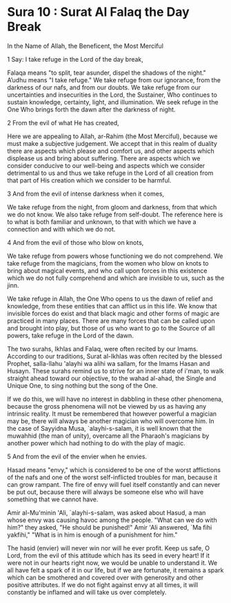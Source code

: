 Sura 10 : Surat Al Falaq the Day Break
======================================

In the Name of Allah, the Beneficent, the Most Merciful

1 Say: I take refuge in the Lord of the day­ break,

Falaqa means "to split, tear asunder, dispel the shad­ows of the
night." A’udhu means "I take refuge." We take refuge from our ignorance,
from the darkness of our nafs, and from our doubts. We take refuge from
our uncertainties and insecuri­ties in the Lord, the Sustainer, Who
continues to sustain knowledge, certainty, light, and illumination. We
seek refuge in the One Who brings forth the dawn after the darkness of
night.

2 From the evil of what He has created,

Here we are appealing to Allah, ar-Rahim (the Most Merciful), because
we must make a subjective judgement. We accept that in this realm of
duality there are aspects which please and com­fort us, and other
aspects which displease us and bring about suffering. There are aspects
which we consider conducive to our well-being and aspects which we
consider detrimental to us and thus we take refuge in the Lord of all
creation from that part of His creation which we consider to be
harmful.

3 And from the evil of intense darkness when it comes,

We take refuge from the night, from gloom and darkness, from that which
we do not know. We also take refuge from self-doubt. The reference here
is to what is both familiar and unknown, to that with which we have a
connection and with which we do not.

4 And from the evil of those who blow on knots,

We take refuge from powers whose functioning we do not com­prehend. We
take refuge from the magicians, from the women who blow on knots to
bring about magical events, and who call upon forces in this existence
which we do not fully comprehend and which are invisible to us, such as
the jinn.

We take refuge in Allah, the One Who opens to us the dawn of re­lief
and knowledge, from these entities that can afflict us in this life. We
know that invisible forces do exist and that black magic and other forms
of magic are practiced in many places. There are many forces that can be
called upon and brought into play, but those of us who want to go to the
Source of all powers, take refuge in the Lord of the dawn.

The two surahs, Ikhlas and Falaq, were often recited by our Imams.
According to our traditions, Surat al-Ikhlas was often recited by the
blessed Prophet, salla-llahu 'alayhi wa alihi wa sallam, for the Imams
Hasan and Husayn. These surahs remind us to strive for an inner state of
i'man, to walk straight ahead toward our objective, to the wahad
al-ahad, the Single and Unique One, to sing nothing but the song of the
One.

If we do this, we will have no interest in dabbling in these other
phenomena, because the gross phenomena will not be viewed by us as
having any intrinsic reality. It must be remembered that however
powerful a magician may be, there will always be another magician who
will overcome him. In the case of Sayyidna Musa, \`alayhi-s-salam, it is
well known that the muwahhid (the man of unity), overcame all the
Pharaoh's magicians by another power which had nothing to do with the
play of magic.

5 And from the evil of the envier when he en­vies.

Hasad means "envy," which is considered to be one of the worst
afflictions of the nafs and one of the worst self-inflicted troubles for
man, because it can grow rampant. The fire of envy will fuel itself
constantly and can never be put out, because there will al­ways be
someone else who will have something that we cannot have.

Amir al-Mu'minin 'Ali, \`alayhi-s-salam, was asked about Hasud, a man
whose envy was causing havoc among the people. "What can we do with
him?" they asked, "He should be punished!" Amir 'Ali an­swered, \`Ma
fihi yakfihi," "What is in him is enough of a punishment for him."

The hasid (envier) will never win nor will he ever prof­it. Keep us
safe, O Lord, from the evil of this attitude which has its seed in every
heart! If it were not in our hearts right now, we would be unable to
understand it. We all have felt a spark of it in our life, but if we are
fortunate, it remains a spark which can be smothered and covered over
with generosity and other positive attributes. If we do not fight
against envy at all times, it will constantly be inflamed and will take
us over completely.


